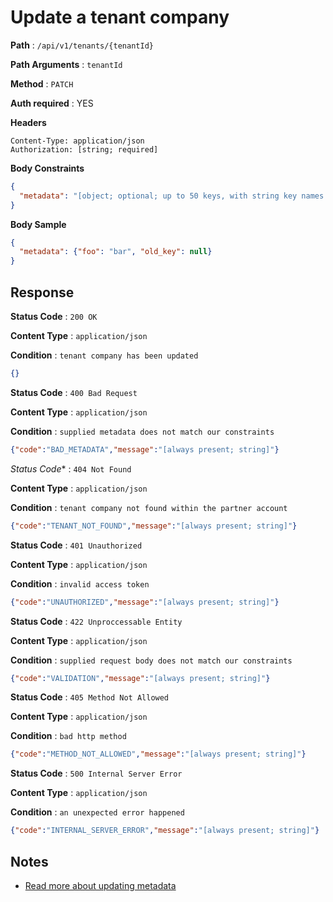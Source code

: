 #  Update a tenant company
**Path** : `/api/v1/tenants/{tenantId}`

**Path Arguments** : `tenantId`

**Method** : `PATCH`

**Auth required** : YES

**Headers**
```
Content-Type: application/json
Authorization: [string; required]
```

**Body Constraints**
```json
{
  "metadata": "[object; optional; up to 50 keys, with string key names up to 40 characters long and (string values up to 500 characters long or null values)]"
}
```
**Body Sample**
```json
{
  "metadata": {"foo": "bar", "old_key": null}
}
```

##  Response

**Status Code** : `200 OK`

**Content Type** : `application/json`

**Condition** : `tenant company has been updated`
```json
{}
```
**Status Code** : `400 Bad Request`

**Content Type** : `application/json`

**Condition** : `supplied metadata does not match our constraints`
```json
{"code":"BAD_METADATA","message":"[always present; string]"}
```
*Status Code** : `404 Not Found`

**Content Type** : `application/json`

**Condition** : `tenant company not found within the partner account`
```json
{"code":"TENANT_NOT_FOUND","message":"[always present; string]"}
```
**Status Code** : `401 Unauthorized`

**Content Type** : `application/json`

**Condition** : `invalid access token`
```json
{"code":"UNAUTHORIZED","message":"[always present; string]"}
```
**Status Code** : `422 Unproccessable Entity`

**Content Type** : `application/json`

**Condition** : `supplied request body does not match our constraints`
```json
{"code":"VALIDATION","message":"[always present; string]"}
```
**Status Code** : `405 Method Not Allowed`

**Content Type** : `application/json`

**Condition** : `bad http method`
```json
{"code":"METHOD_NOT_ALLOWED","message":"[always present; string]"}
```
**Status Code** : `500 Internal Server Error`

**Content Type** : `application/json`

**Condition** : `an unexpected error happened`
```json
{"code":"INTERNAL_SERVER_ERROR","message":"[always present; string]"}
```

## Notes
- [Read more about updating metadata](../misc/metadata.md)